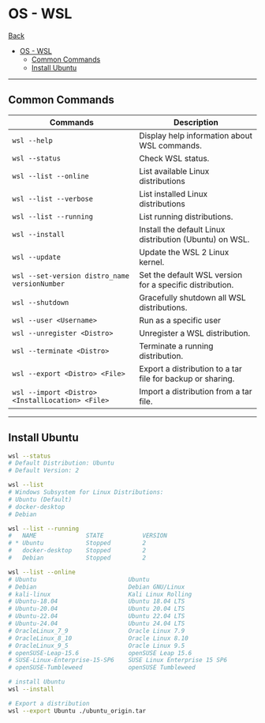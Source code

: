 # OS - WSL

[Back](../../index.md)

- [OS - WSL](#os---wsl)
  - [Common Commands](#common-commands)
  - [Install Ubuntu](#install-ubuntu)

---

## Common Commands

| Commands                                         | Description                                                |
| ------------------------------------------------ | ---------------------------------------------------------- |
| `wsl --help`                                     | Display help information about WSL commands.               |
| `wsl --status`                                   | Check WSL status.                                          |
| `wsl --list --online`                            | List available Linux distributions                         |
| `wsl --list --verbose`                           | List installed Linux distributions                         |
| `wsl --list --running`                           | List running distributions.                                |
| `wsl --install`                                  | Install the default Linux distribution (Ubuntu) on WSL.    |
| `wsl --update`                                   | Update the WSL 2 Linux kernel.                             |
| `wsl --set-version distro_name versionNumber`    | Set the default WSL version for a specific distribution.   |
| `wsl --shutdown`                                 | Gracefully shutdown all WSL distributions.                 |
| `wsl --user <Username>`                          | Run as a specific user                                     |
| `wsl --unregister <Distro>`                      | Unregister a WSL distribution.                             |
| `wsl --terminate <Distro>`                       | Terminate a running distribution.                          |
| `wsl --export <Distro> <File>`                   | Export a distribution to a tar file for backup or sharing. |
| `wsl --import <Distro> <InstallLocation> <File>` | Import a distribution from a tar file.                     |

---

## Install Ubuntu

```sh
wsl --status
# Default Distribution: Ubuntu
# Default Version: 2

wsl --list
# Windows Subsystem for Linux Distributions:
# Ubuntu (Default)
# docker-desktop
# Debian

wsl --list --running
#   NAME              STATE           VERSION
# * Ubuntu            Stopped         2
#   docker-desktop    Stopped         2
#   Debian            Stopped         2

wsl --list --online
# Ubuntu                          Ubuntu
# Debian                          Debian GNU/Linux
# kali-linux                      Kali Linux Rolling
# Ubuntu-18.04                    Ubuntu 18.04 LTS
# Ubuntu-20.04                    Ubuntu 20.04 LTS
# Ubuntu-22.04                    Ubuntu 22.04 LTS
# Ubuntu-24.04                    Ubuntu 24.04 LTS
# OracleLinux_7_9                 Oracle Linux 7.9
# OracleLinux_8_10                Oracle Linux 8.10
# OracleLinux_9_5                 Oracle Linux 9.5
# openSUSE-Leap-15.6              openSUSE Leap 15.6
# SUSE-Linux-Enterprise-15-SP6    SUSE Linux Enterprise 15 SP6
# openSUSE-Tumbleweed             openSUSE Tumbleweed

# install Ubuntu
wsl --install

# Export a distribution
wsl --export Ubuntu ./ubuntu_origin.tar
```
